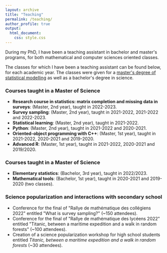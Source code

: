 ```yaml
---
layout: archive
title: "Teaching"
permalink: /teaching/
author_profile: true
output:
  html_document:
    css: style.css
---
```


During my PhD, I have been a teaching assistant in bachelor and master's programs, for both mathematical and computer sciences oriented classes.

The classes for which I have been a teaching assistant can be found below, for each academic year. The classes were given for a [master's degree of statistical modelling](https://lmb.univ-fcomte.fr/Master-Mathematiques-Appliquees) as well as a bachelor's degree in science.

### Courses taught in a Master of Science

- **Research course in statistics: matrix completion and missing data in surveys**: (Master, 2nd year), taught in 2022-2023. 
- **Survey sampling**: (Master, 2nd year), taught in 2021-2022, 2021-2022 and 2022-2023. 
- **Statistical learning**: (Master, 2nd year), taught in 2021-2022.
- **Python**: (Master, 2nd year), taught in 2021-2022 and 2020-2021.
- **Oriented-object programming with C++**: (Master, 1st year), taught in 2021-2022, 2020-2021 and 2019-2020.
- **Advanced R**: (Master, 1st year), taught in 2021-2022, 2020-2021 and 2019/2020.

### Courses taught in a Master of Science
- **Elementary statistics**: (Bachelor, 3rd year), taught in 2022/2023.
- **Mathematical tools**: (Bachelor, 1st year), taught in 2020-2021 and 2019-2020 (two classes).


### Science popularization and interactions with secondary school
- Conference for the final of "Rallye de mathématique des collégiens 2022" entitled "What is survey sampling?" (~150 attendees).
- Conference for the final of "Rallye de mathématique des lycéens 2022" entitled "Titanic, between a maritime expedition and a walk in random forests" (~100 attendees).
- Creation of a science popularization workshop for high school students entitled *Titanic, between a maritime expedition and a walk in random forests* (~30 attendees).
